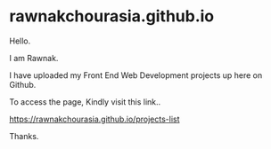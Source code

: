 # rawnakchourasia.github.io

Hello.

I am Rawnak.

I have uploaded my Front End Web Development projects up here on Github.

To access the page, Kindly visit this link..

https://rawnakchourasia.github.io/projects-list

Thanks.
